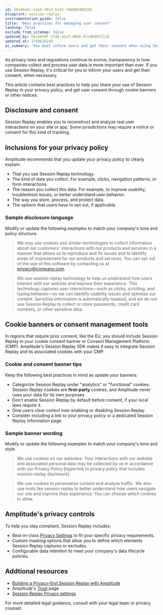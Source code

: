 ```yaml
---
id: 56144a4c-e3e0-4913-b1d3-f6db86468238
blueprint: session-replay
instrumentation_guide: false
title: 'Best practices for managing user consent'
landing: false
exclude_from_sitemap: false
updated_by: b6c6019f-27db-41a7-98bb-07c9b90f212b
updated_at: 1748626249
ai_summary: 'You must inform users and get their consent when using Session Replay. Update your privacy policy to explain your use of Session Replay, the data collected, reasons for collection, data storage, and user opt-out options. In regions like the EU, include Session Replay in your cookie consent banner. Amplitude provides tools for privacy controls, custom masking, and data retention. Customize your banners under "analytics" or "functional" cookies, allowing users to enable or disable Session Replay. For further legal guidance, consult your legal team.'
---
```

As privacy laws and regulations continue to evolve, transparency in how companies collect and process user data is more important than ever. If you use Session Replay, it's critical for you to inform your users and get their consent, when necessary.

This article contains best practices to help you share your use of Session Replay in your privacy policy, and get user consent through cookie banners or other notices.

## Disclosure and consent

Session Replay enables you to reconstruct and analyze real user interactions on your site or app. Some jurisdictions may require a notice or consent for this kind of tracking.

## Inclusions for your privacy policy

Amplitude recommends that you update your privacy policy to clearly explain:

* That you use Session Replay technology.
* The kind of data you collect. For example, clicks, navigation patterns, or form interactions.
* The reason you collect this data. For example, to improve usability, troubleshoot issues, or better understand user behavior.
* The way you store, process, and protect data.
* The options that users have to opt out, if applicable.

### Sample disclosure language

Modify or update the following examples to match your company's tone and policy structure.

> We may use cookies and similar technologies to collect information about our customers' interactions with our products and services in a manner that allows us to reproduce and fix issues and to identify areas of improvement for our products and services. You can opt out of the use of this software by contacting us at privacy@company.com.

> We use session replay technology to help us understand how users interact with our website and improve their experience. This technology captures user interactions—such as clicks, scrolling, and typing behavior—so we can identify usability issues and optimize our content. Sensitive information is automatically masked, and we do not use Session Replay to collect or store passwords, credit card numbers, or other sensitive data.

## Cookie banners or consent management tools

In regions that require prior consent, like the EU, you should include Session Replay in your cookie consent banner or Consent Management Platform (CMP). Amplitude's Session Replay SDK makes it easy to integrate Session Replay and its associated cookies with your CMP.

### Cookie and consent banner tips

Keep the following best practices in mind as update your banners:

* Categorize Session Replay under "analytics" or "functional" cookies. Session Replay cookies are **first-party** cookies, and Amplitude never uses your data for its own purposes.
* Don't enable Session Replay by default before consent, if your local laws require it.
* Give users clear control over enabling or disabling Session Replay.
* Consider including a link to your privacy policy or a dedicated Session Replay Information page.

### Sample banner wording

Modify or update the following examples to match your company's tone and style.

> We use cookies on our websites. Your interactions with our website and associated personal data may be collected by us in accordance with our Privacy Policy [hyperlink to privacy policy that includes session replay disclosure].

> We use cookies to personalize content and analyze traffic. We also use tools like session replay to better understand how users navigate our site and improve their experience. You can choose which cookies to allow.

## Amplitude's privacy controls

To help you stay compliant, Session Replay includes:

* Best-in-class [Privacy Settings](https://amplitude.com/blog/session-replay-privacy) to fit your specific privacy requirements.
* Custom masking options that allow you to define which elements Session Replay captures or excludes.
* Configurable data retention to meet your company's data lifecycle policies.

## Addtional resources

* [Building a Privacy-first Session Replay with Amplitude](https://amplitude.com/blog/session-replay-privacy)
* Amplitude's [Trust](https://amplitude.com/trust) page
* [Session Replay Privacy settings](/docs/session-replay/manage-privacy-settings-for-session-replay)

For more detailed legal guidance, consult with your legal team or privacy counsel. 
